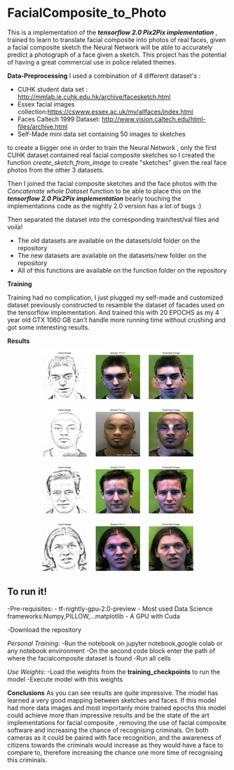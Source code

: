 # FacialComposite_to_Photo
This is a implementation of the ***tensorflow 2.0 Pix2Pix implementation*** , trained to learn to translate facial composite into photos of real faces, given a facial composite sketch the Neural Network will be able to accurately predict a photograph of a face given a sketch.
This project has the potential of having a great commercial use in police related themes.

**Data-Preprocessing**
I used a combination of 4 different dataset's :
  -  CUHK student data set : http://mmlab.ie.cuhk.edu.hk/archive/facesketch.html
  -  Essex facial images collection:https://cswww.essex.ac.uk/mv/allfaces/index.html
  -  Faces Caltech 1999 Dataset: http://www.vision.caltech.edu/html-files/archive.html
  - Self-Made mini data set containing 50 images to sketches
  
to create a bigger one in order to train the Neural Network , only the first CUHK dataset contained real facial composite sketches so I created the function *create_sketch_from_image* to create "sketches" given the real face photos from the other 3 datasets.

Then I joined the facial composite sketches and the face photos with the *Concatenate whole Dataset* function to be able to place this on the ***tensorflow 2.0 Pix2Pix implementation*** bearly touching the implementations code as the nightly 2.0 version has a lot of bugs :)

Then separated the dataset into the corresponding train/test/val files and voila!

  - The old datasets are available on the datasets/old folder on the repository
  - The new datasets are available on the datasets/new folder on the repository
  - All of this functions are available on the function folder on the repository

**Training**

Training had no complication, I just plugged my self-made and customized dataset previously constructed to resamble the dataset of facades used on the tensorflow implementation. And trained this with 20 EPOCHS as my 4 year old GTX 1060 GB can't handle more running time without crushing and got some interesting results.

**Results**
<p align="center">
  <img src="Results/Predicted1.png" width="350" alt="accessibility text">
</p>
<p align="center">
  <img src="Results/Predicted2.png" width="350" alt="accessibility text">
</p>
<p align="center">
  <img src="Results/Predicted5.png" width="350" alt="accessibility text">
</p>
<p align="center">
  <img src="Results/predicted6.png" width="350" alt="accessibility text">
</p>
<h2>To run it!</h2>
-Pre-requisites:
  - tf-nightly-gpu-2.0-preview
  - Most used Data Science frameworks:Numpy,PILLOW,...matplotlib
  - A GPU with Cuda
  
-Download the repository

*Personal Training*:
  -Run the notebook on jupyter notebook,google colab or any notebook environment
  -On the second code block enter the path of where the facialcomposite dataset is found
  -Run all cells
  
*Use Weights*:
  -Load the weights from the **training_checkpoints** to run the model
  -Execute model with this weights
  
**Conclusions**
As you can see results are quite impressive. The model has learned a very good mapping between sketches and faces. If this model had more data images and most importanly more trained epochs this model could achieve more than impressive results and be the state of the art implementations for facial composite , removing the use of facial composite software and increasing the chance of recognising criminals. On both cameras as it could be paired with face recognition, and the awareness of citizens towards the criminals would increase as they would have a face to compare to, therefore increasing the chance one more time of recognising this criminals.
